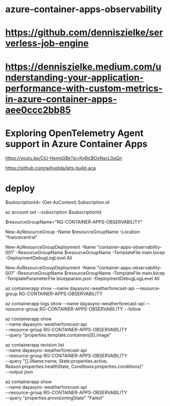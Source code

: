 # azure-container-apps-observability

# https://github.com/denniszielke/serverless-job-engine

# https://denniszielke.medium.com/understanding-your-application-performance-with-custom-metrics-in-azure-container-apps-aee0ccc2bb85

#  Exploring OpenTelemetry Agent support in Azure Container Apps

  https://youtu.be/CjU-HxmsGBk?si=Ky6lcBOxNscL0qQn

  https://github.com/willvelida/lets-build-aca

# deploy

$subscriptionId= (Get-AzContext).Subscription.id 

az account set --subscription $subscriptionId 

$resourceGroupName="RG-CONTAINER-APPS-OBSERVABILITY"

New-AzResourceGroup -Name $resourceGroupName -Location "francecentral" 

New-AzResourceGroupDeployment -Name "container-apps-observability-001" -ResourceGroupName $resourceGroupName -TemplateFile main.bicep  -DeploymentDebugLogLevel All



 
New-AzResourceGroupDeployment -Name "container-apps-observability-001" -ResourceGroupName $resourceGroupName -TemplateFile main.bicep -TemplateParameterFile bicepparam.json -DeploymentDebugLogLevel All




az containerapp show --name dayasync-weatherforecast-api  --resource-group RG-CONTAINER-APPS-OBSERVABILITY


az containerapp logs show --name dayasync-weatherforecast-api  --resource-group RG-CONTAINER-APPS-OBSERVABILITY --follow

az containerapp show \
  --name dayasync-weatherforecast-api \
  --resource-group RG-CONTAINER-APPS-OBSERVABILITY \
  --query "properties.template.containers[0].image"


az containerapp revision list \
  --name dayasync-weatherforecast-api \
  --resource-group RG-CONTAINER-APPS-OBSERVABILITY \
  --query "[].{Name:name, State:properties.active, Reason:properties.healthState, Conditions:properties.conditions}" \
  --output json

 az containerapp show \
  --name dayasync-weatherforecast-api \
  --resource-group RG-CONTAINER-APPS-OBSERVABILITY \
  --query "properties.provisioningState"
"Failed"

